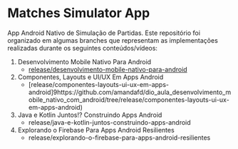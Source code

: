 # Matches Simulator App

App Android Nativo de Simulação de Partidas. Este repositório foi organizado em algumas branches que representam as implementações realizadas durante os seguintes conteúdos/vídeos:

1. Desenvolvimento Mobile Nativo Para Android
   - [release/desenvolvimento-mobile-nativo-para-android](https://github.com/amandafd/dio_aula_desenvolvimento_mobile_nativo_com_android/tree/release/desenvolvimento-mobile-nativo-para-android)
2. Componentes, Layouts e UI/UX Em Apps Android
   - [release/componentes-layouts-ui-ux-em-apps-android]9https://github.com/amandafd/dio_aula_desenvolvimento_mobile_nativo_com_android/tree/release/componentes-layouts-ui-ux-em-apps-android)
3. Java e Kotlin Juntos!? Construindo Apps Android
   - release/java-e-kotlin-juntos-construindo-apps-android
4. Explorando o Firebase Para Apps Android Resilientes
   - release/explorando-o-firebase-para-apps-android-resilientes
